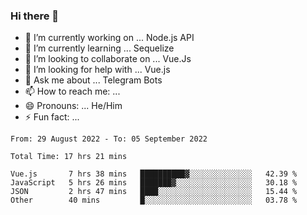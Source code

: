 ### Hi there 👋

- 🔭 I’m currently working on ... Node.js API
- 🌱 I’m currently learning ... Sequelize
- 👯 I’m looking to collaborate on ... Vue.Js
- 🤔 I’m looking for help with ... Vue.js
- 💬 Ask me about ... Telegram Bots 
- 📫 How to reach me: ... 
- 😄 Pronouns: ... He/Him
- ⚡ Fun fact: ... 


<!--START_SECTION:waka-->

```text
From: 29 August 2022 - To: 05 September 2022

Total Time: 17 hrs 21 mins

Vue.js       7 hrs 38 mins   ██████████▓░░░░░░░░░░░░░░   42.39 %
JavaScript   5 hrs 26 mins   ███████▓░░░░░░░░░░░░░░░░░   30.18 %
JSON         2 hrs 47 mins   ████░░░░░░░░░░░░░░░░░░░░░   15.44 %
Other        40 mins         █░░░░░░░░░░░░░░░░░░░░░░░░   03.78 %
```

<!--END_SECTION:waka-->

<!--
**therealstein/therealstein** is a ✨ _special_ ✨ repository because its `README.md` (this file) appears on your GitHub profile.

Here are some ideas to get you started:

- 🔭 I’m currently working on ...
- 🌱 I’m currently learning ...
- 👯 I’m looking to collaborate on ...
- 🤔 I’m looking for help with ...
- 💬 Ask me about ...
- 📫 How to reach me: ...
- 😄 Pronouns: ...
- ⚡ Fun fact: ...
-->
